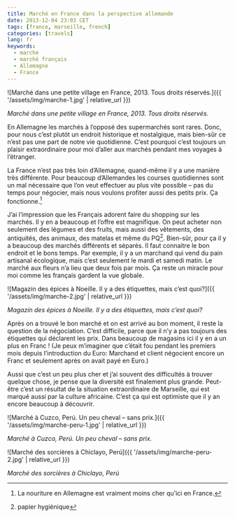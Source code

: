 ```yaml
---
title: Marché en France dans la perspective allemande
date: 2013-12-04 23:03 CET
tags: [france, marseille, french]
categories: [travels]
lang: fr
keywords:
  - marché
  - marché français
  - Allemagne
  - France
---
```


![Marché dans une petite village en France, 2013. Tous droits réservés.]({{ '/assets/img/marche-1.jpg' | relative_url }})

*Marché dans une petite village en France, 2013. Tous droits réservés.*

En Allemagne les marchés à l’opposé des supermarchés sont rares. Donc, pour nous c’est plutôt un endroit historique et nostalgique, mais bien-sûr ce n’est pas une part de notre vie quotidienne. C’est pourquoi c’est toujours un plaisir extraordinaire pour moi d’aller aux marchés pendant mes voyages à l’étranger.

<!--more-->

La France n’est pas très loin d’Allemagne, quand-même il y a une manière très différente. Pour beaucoup d’Allemandes les courses quotidiennes sont un mal nécessaire que l’on veut effectuer au plus vite possible – pas du temps pour négocier, mais nous voulons profiter aussi des petits prix. Ça fonctionne.[^1]

J’ai l’impression que les Français adorent faire du shopping sur les marchés. Il y en a beaucoup et l’offre est magnifique. On peut acheter non seulement des légumes et des fruits, mais aussi des vêtements, des antiquités, des animaux, des matelas et même du PQ[^2]. Bien-sûr, pour ça il y a beaucoup des marchés différents et séparés. Il faut connaitre le bon endroit et le bons temps. Par exemple, il y a un marchand qui vend du pain artisanal écologique, mais c’est seulement le mardi et samedi matin. Le marché aux fleurs n’a lieu que deux fois par mois. Ça reste un miracle pour moi comme les français gardent la vue globale.

![Magazin des épices à Noeille. Il y a des étiquettes, mais c’est quoi?]({{ '/assets/img/marche-2.jpg' | relative_url }})

*Magazin des épices à Noeille. Il y a des étiquettes, mais c’est quoi?*

Après on a trouvé le bon marché et on est arrivé au bon moment, il reste la question de la négociation. C’est difficile, parce que il n’y a pas toujours des étiquettes qui déclarent les prix. Dans beaucoup de magasins ici il y en a un plus en Franc ! (Je peux m’imaginer que c’était fou pendant les premiers mois depuis l’introduction du Euro: Marchand et client négocient encore un Franc et seulement après on avait payé en Euro.)

Aussi que c’est un peu plus cher et j’ai souvent des difficultés à trouver quelque chose, je pense que la diversité est finalement plus grande. Peut-être c’est un résultat de la situation extraordinaire de Marseille, qui est marqué aussi par la culture africaine. C’est ça qui est optimiste que il y an encore beaucoup à découvrir.

![Marché à Cuzco, Perú. Un peu cheval – sans prix.]({{ '/assets/img/marche-peru-1.jpg' | relative_url }})

*Marché à Cuzco, Perú. Un peu cheval – sans prix.*

![Marché des sorcières à Chiclayo, Perú]({{ '/assets/img/marche-peru-2.jpg' | relative_url }})

*Marché des sorcières à Chiclayo, Perú*

[^1]: La nouriture en Allemagne est vraiment moins cher qu’ici en France.
[^2]: papier hygiénique
